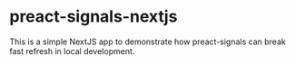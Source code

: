 # preact-signals-nextjs

This is a simple NextJS app to demonstrate how preact-signals can break fast refresh in local development.
